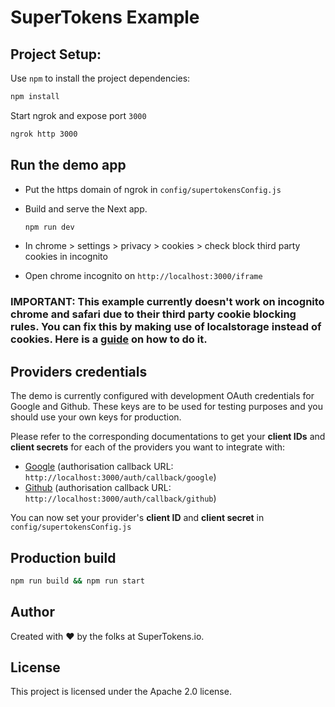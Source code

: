 # SuperTokens Example

## Project Setup:

Use `npm` to install the project dependencies:

```bash
npm install
```

Start ngrok and expose port `3000`

```bash
ngrok http 3000
```

## Run the demo app

-   Put the https domain of ngrok in `config/supertokensConfig.js`

-   Build and serve the Next app.

    ```bash
    npm run dev
    ```

-   In chrome > settings > privacy > cookies > check block third party cookies in incognito
-   Open chrome incognito on `http://localhost:3000/iframe`

### IMPORTANT: This example currently doesn't work on incognito chrome and safari due to their third party cookie blocking rules. You can fix this by making use of localstorage instead of cookies. Here is a [guide](https://supertokens.io/recipe-redirect?to=/advanced-customizations/examples/localstorage/about) on how to do it.

## Providers credentials

The demo is currently configured with development OAuth credentials for Google and Github. These keys are to be used for testing purposes and you should use your own keys for production.

Please refer to the corresponding documentations to get your **client IDs** and **client secrets** for each of the providers you want to integrate with:<br/>

-   <a href="https://developers.google.com/identity/sign-in/web/sign-in#create_authorization_credentials" rel="noopener noreferrer" target="_blank" >Google</a> (authorisation callback URL: `http://localhost:3000/auth/callback/google`)
-   <a href="https://docs.github.com/en/developers/apps/creating-an-oauth-app" rel="noopener noreferrer" target="_blank" >Github</a> (authorisation callback URL: `http://localhost:3000/auth/callback/github`)

You can now set your provider's **client ID** and **client secret** in `config/supertokensConfig.js`

## Production build

```bash
npm run build && npm run start
```

## Author

Created with :heart: by the folks at SuperTokens.io.

## License

This project is licensed under the Apache 2.0 license.
